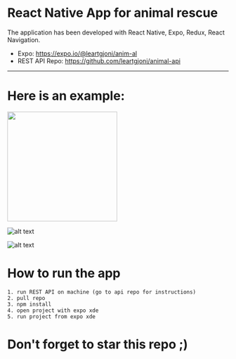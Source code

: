 # React Native App for animal rescue

The application has been developed with React Native, Expo, Redux, React Navigation.<br/>

- Expo: https://expo.io/@leartgjoni/anim-al <br/>
- REST API Repo: https://github.com/leartgjoni/animal-api

---

# Here is an example:
<img src="https://raw.githubusercontent.com/leartgjoni/animal/master/Demo/1.jpeg" width="250">

![alt text](https://raw.githubusercontent.com/leartgjoni/animal/master/Demo/2.jpeg)

![alt text](https://raw.githubusercontent.com/leartgjoni/animal/master/Demo/3.jpeg)

# How to run the app

	1. run REST API on machine (go to api repo for instructions)
	2. pull repo
	3. npm install
	4. open project with expo xde
	5. run project from expo xde

# Don't forget to star this repo ;)
